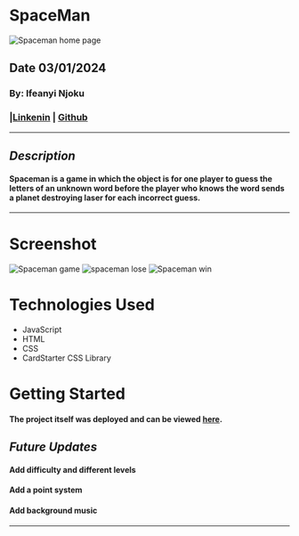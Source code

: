 # SpaceMan
![Spaceman home page](https://i.imgur.com/wKFx9yP.png)
## Date 03/01/2024
### By: Ifeanyi Njoku
### |[Linkenin](https://www.linkedin.com/in/ifeanyi-njoku-9n/) | [Github](https://github.com/Nanivile)
***
## ***Description***
#### Spaceman is a game in which the object is for one player to guess the letters of an unknown word before the player who knows the word sends a planet destroying laser for each incorrect guess.
***

# Screenshot

![Spaceman game](https://i.imgur.com/UFGW62c.png)
![spaceman lose](https://i.imgur.com/zMCXBGJ.png)
![Spaceman win](https://i.imgur.com/blF1cMu.png)


# Technologies Used

- JavaScript
- HTML
- CSS
- CardStarter CSS Library

# Getting Started

#### The project itself was deployed and can be viewed [here](https://nanivile.github.io/Project-1-Spaceman/).

## ***Future Updates***
#### Add difficulty and different levels
#### Add a point system
#### Add background music 
***
